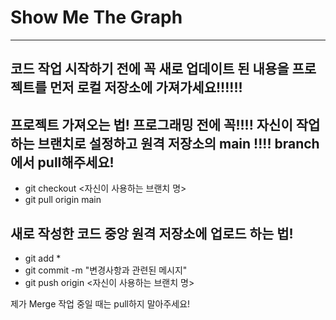 # Show Me The Graph
---

## **코드 작업 시작하기 전**에 꼭 새로 업데이트 된 내용을 프로젝트를 먼저 로컬 저장소에 가져가세요!!!!!!

## 프로젝트 가져오는 법! 프로그래밍 전에 꼭!!!! **자신이 작업하는 브랜치로 설정**하고 원격 저장소의 main !!!! branch에서 pull해주세요!
+ git checkout <자신이 사용하는 브랜치 명>
+ git pull origin main

## 새로 작성한 코드 중앙 원격 저장소에 업로드 하는 법!
+ git add *
+ git commit -m "변경사항과 관련된 메시지"
+ git push origin <자신이 사용하는 브랜치 명>

제가 Merge 작업 중일 때는 pull하지 말아주세요!

